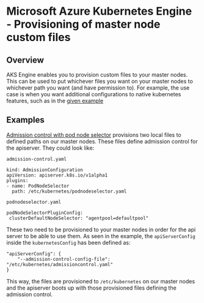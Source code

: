 # Microsoft Azure Kubernetes Engine - Provisioning of master node custom files

## Overview

AKS Engine enables you to provision custom files to your master nodes. This can be used to put whichever files you want on your master nodes to whichever path you want (and have permission to). For example, the use case is when you want additional configurations to native kubernetes features, such as in
the [given example](../examples/customfiles/kubernetes-customfiles-podnodeselector.yaml)

## Examples
[Admission control with pod node selector](../examples/customfiles/kubernetes-customfiles-podnodeselector.yaml) provisions two local files to defined paths on our master nodes. These files define admission control for the apiserver. They could look like:

`admission-control.yaml`
```
kind: AdmissionConfiguration
apiVersion: apiserver.k8s.io/v1alpha1
plugins:
- name: PodNodeSelector
  path: /etc/kubernetes/podnodeselector.yaml
```

`podnodeselector.yaml`
```
podNodeSelectorPluginConfig:
 clusterDefaultNodeSelector: "agentpool=defaultpool"
```

These two need to be provisioned to your master nodes in order for the api server to be able to use them. As seen in the example, the `apiServerConfig` inside the `kubernetesConfig` has been defined as:

```
"apiServerConfig": {
    "--admission-control-config-file":  "/etc/kubernetes/admissioncontrol.yaml"
}
```

This way, the files are provisioned to `/etc/kubernetes` on our master nodes and the apiserver boots up with those provisioned files defining the admission control.
